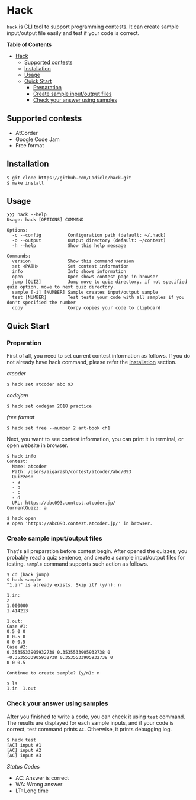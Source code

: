 # Hack

`hack` is CLI tool to support programming contests. It
can create sample input/output file easily and test if
your code is correct.

<!-- markdown-toc start - Don't edit this section. Run M-x markdown-toc-refresh-toc -->
**Table of Contents**

- [Hack](#hack)
    - [Supported contests](#supported-contests)
    - [Installation](#installation)
    - [Usage](#usage)
    - [Quick Start](#quick-start)
        - [Preparation](#preparation)
        - [Create sample input/output files](#create-sample-inputoutput-files)
        - [Check your answer using samples](#check-your-answer-using-samples)

<!-- markdown-toc end -->

## Supported contests

- AtCorder
- Google Code Jam
- Free format

## Installation

```
$ git clone https://github.com/Ladicle/hack.git
$ make install
```

## Usage

```
❯❯❯ hack --help
Usage: hack [OPTIONS] COMMAND

Options:
  -c --config          Configuration path (default: ~/.hack)
  -o --output          Output directory (default: ~/contest)
  -h --help            Show this help message

Commands:
  version              Show this command version
  set <PATH>           Set contest information
  info                 Info shows information
  open                 Open shows contest page in browser
  jump [QUIZ]          Jump move to quiz directory. if not specified quiz option, move to next quiz directory.
  sample [-i] [NUMBER] Sample creates input/output sample
  test [NUMBER]        Test tests your code with all samples if you don't specified the number
  copy                 Corpy copies your code to clipboard
```

## Quick Start

### Preparation

First of all, you need to set current contest information
as follows. If you do not already have hack command, please 
refer the [Installation](#installation) section.

*atcoder*
```
$ hack set atcoder abc 93
```

*codejam*
```
$ hack set codejam 2018 practice
```

*free format*
```
$ hack set free --number 2 ant-book ch1
```

Next, you want to see contest information, you can print it
in terminal, or open website in browser.

```
$ hack info
Contest:
  Name: atcoder
  Path: /Users/aigarash/contest/atcoder/abc/093
  Quizzes:
  - a
  - b
  - c
  - d
  URL: https://abc093.contest.atcoder.jp/
CurrentQuizz: a

$ hack open
# open 'https://abc093.contest.atcoder.jp/' in browser.
```

### Create sample input/output files

That's all preparation before contest begin. After opened
the quizzes, you probably read a quiz sentence, and create
a sample input/output files for testing. `sample` command
supports such action as follows.

```
$ cd (hack jump)
$ hack sample
"1.in" is already exists. Skip it? (y/n): n

1.in:
2
1.000000
1.414213

1.out:
Case #1:
0.5 0 0
0 0.5 0
0 0 0.5
Case #2:
0.3535533905932738 0.3535533905932738 0
-0.3535533905932738 0.3535533905932738 0
0 0 0.5

Continue to create sample? (y/n): n

$ ls
1.in  1.out
```

### Check your answer using samples

After you finished to write a code, you can check it using
`test` command. The results are displayed for  each sample
inputs, and if your code is correct, test command prints
`AC`. Otherwise, it prints debugging log.

```
$ hack test
[AC] input #1
[AC] input #2
[AC] input #3
```

*Status Codes*

* AC: Answer is correct
* WA: Wrong answer
* LT: Long time
